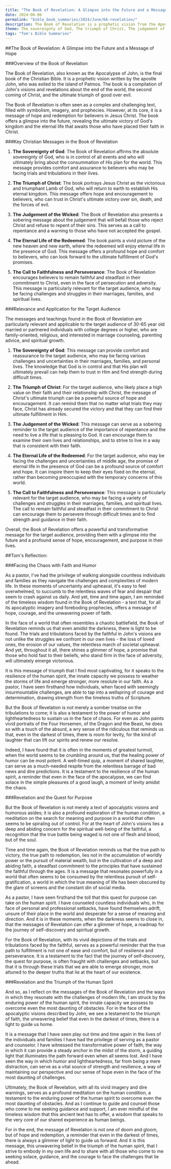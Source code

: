 ```yaml
---
title: "The Book of Revelation: A Glimpse into the Future and a Message of Hope"
date: 2024-06-06
permalink: "bible_book_summaries/2024/June/66-revelation/"
description: The Book of Revelation is a prophetic vision from the Apostle John written during his imprisonment on the island of Patmos, revealing the things that will take place concerning Christ’s victory over evil and his coming kingdom. Revelation is the final book of the Bible.
theme: The sovereignty of God, The triumph of Christ, The judgement of the wicked, The eternal life of the redeemed, The call to faithfulness and perseverance
tags: "Tom's Bible Summaries"
---
```


##The Book of Revelation: A Glimpse into the Future and a Message of Hope

###Overview of the Book of Revelation

The Book of Revelation, also known as the Apocalypse of John, is the final book of the Christian Bible. It is a prophetic vision written by the apostle John, who was exiled to the island of Patmos. The book is a compilation of John's visions and revelations about the end of the world, the second coming of Christ, and the ultimate triumph of good over evil.

The Book of Revelation is often seen as a complex and challenging text, filled with symbolism, imagery, and prophecies. However, at its core, it is a message of hope and redemption for believers in Jesus Christ. The book offers a glimpse into the future, revealing the ultimate victory of God's kingdom and the eternal life that awaits those who have placed their faith in Christ.

###Key Christian Messages in the Book of Revelation

1. **The Sovereignty of God**: The Book of Revelation affirms the absolute sovereignty of God, who is in control of all events and who will ultimately bring about the consummation of His plan for the world. This message provides comfort and assurance to believers who may be facing trials and tribulations in their lives.

2. **The Triumph of Christ**: The book portrays Jesus Christ as the victorious and triumphant Lamb of God, who will return to earth to establish His eternal kingdom. This message offers hope and encouragement to believers, who can trust in Christ's ultimate victory over sin, death, and the forces of evil.

3. **The Judgement of the Wicked**: The Book of Revelation also presents a sobering message about the judgement that will befall those who reject Christ and refuse to repent of their sins. This serves as a call to repentance and a warning to those who have not accepted the gospel.

4. **The Eternal Life of the Redeemed**: The book paints a vivid picture of the new heaven and new earth, where the redeemed will enjoy eternal life in the presence of God. This message offers a profound hope and comfort to believers, who can look forward to the ultimate fulfillment of God's promises.

5. **The Call to Faithfulness and Perseverance**: The Book of Revelation encourages believers to remain faithful and steadfast in their commitment to Christ, even in the face of persecution and adversity. This message is particularly relevant for the target audience, who may be facing challenges and struggles in their marriages, families, and spiritual lives.

###Relevance and Application for the Target Audience

The messages and teachings found in the Book of Revelation are particularly relevant and applicable to the target audience of 30-65 year old married or partnered individuals with college degrees or higher, who are family-oriented, religious, and interested in marriage counseling, parenting advice, and spiritual growth.

1. **The Sovereignty of God**: This message can provide comfort and reassurance to the target audience, who may be facing various challenges and uncertainties in their marriages, families, and personal lives. The knowledge that God is in control and that His plan will ultimately prevail can help them to trust in Him and find strength during difficult times.

2. **The Triumph of Christ**: For the target audience, who likely place a high value on their faith and their relationship with Christ, the message of Christ's ultimate triumph can be a powerful source of hope and encouragement. It can remind them that no matter what trials they may face, Christ has already secured the victory and that they can find their ultimate fulfillment in Him.

3. **The Judgement of the Wicked**: This message can serve as a sobering reminder to the target audience of the importance of repentance and the need to live a life that is pleasing to God. It can encourage them to examine their own lives and relationships, and to strive to live in a way that is consistent with their faith.

4. **The Eternal Life of the Redeemed**: For the target audience, who may be facing the challenges and uncertainties of middle age, the promise of eternal life in the presence of God can be a profound source of comfort and hope. It can inspire them to keep their eyes fixed on the eternal, rather than becoming preoccupied with the temporary concerns of this world.

5. **The Call to Faithfulness and Perseverance**: This message is particularly relevant for the target audience, who may be facing a variety of challenges and struggles in their marriages, families, and spiritual lives. The call to remain faithful and steadfast in their commitment to Christ can encourage them to persevere through difficult times and to find strength and guidance in their faith.

Overall, the Book of Revelation offers a powerful and transformative message for the target audience, providing them with a glimpse into the future and a profound sense of hope, encouragement, and purpose in their lives.

##Tom's Reflection: 

###Facing the Chaos with Faith and Humor

As a pastor, I've had the privilege of walking alongside countless individuals and families as they navigate the challenges and complexities of modern life. In these moments of uncertainty and upheaval, it's easy to feel overwhelmed, to succumb to the relentless waves of fear and despair that seem to crash against us daily. And yet, time and time again, I am reminded of the timeless wisdom found in the Book of Revelation - a text that, for all its apocalyptic imagery and foreboding prophecies, offers a message of hope, courage, and the unwavering power of faith.

In the face of a world that often resembles a chaotic battlefield, the Book of Revelation reminds us that even amidst the darkness, there is light to be found. The trials and tribulations faced by the faithful in John's visions are not unlike the struggles we confront in our own lives - the loss of loved ones, the erosion of our values, the relentless march of societal upheaval. And yet, throughout it all, there shines a glimmer of hope, a promise that those who hold fast to their beliefs, who stand firm in the face of adversity, will ultimately emerge victorious.

It is this message of triumph that I find most captivating, for it speaks to the resilience of the human spirit, the innate capacity we possess to weather the storms of life and emerge stronger, more resolute in our faith. As a pastor, I have seen firsthand how individuals, when faced with seemingly insurmountable challenges, are able to tap into a wellspring of courage and determination, drawing strength from the timeless truths of Scripture.

But the Book of Revelation is not merely a somber treatise on the tribulations to come; it is also a testament to the power of humor and lightheartedness to sustain us in the face of chaos. For even as John paints vivid portraits of the Four Horsemen, of the Dragon and the Beast, he does so with a touch of the absurd, a wry sense of the ridiculous that reminds us that, even in the darkest of times, there is room for levity, for the kind of laughter that can lift our spirits and renew our resolve.

Indeed, I have found that it is often in the moments of greatest turmoil, when the world seems to be crumbling around us, that the healing power of humor can be most potent. A well-timed quip, a moment of shared laughter, can serve as a much-needed respite from the relentless barrage of bad news and dire predictions. It is a testament to the resilience of the human spirit, a reminder that even in the face of the apocalypse, we can find solace in the simple pleasures of a good laugh, a moment of levity amidst the chaos.

###Revelation and the Quest for Purpose

But the Book of Revelation is not merely a text of apocalyptic visions and humorous asides; it is also a profound exploration of the human condition, a meditation on the search for meaning and purpose in a world that often seems to be spiraling out of control. For at the heart of John's visions lies a deep and abiding concern for the spiritual well-being of the faithful, a recognition that the true battle being waged is not one of flesh and blood, but of the soul.

Time and time again, the Book of Revelation reminds us that the true path to victory, the true path to redemption, lies not in the accumulation of worldly power or the pursuit of material wealth, but in the cultivation of a deep and abiding faith, a steadfast commitment to the principles that have sustained the faithful through the ages. It is a message that resonates powerfully in a world that often seems to be consumed by the relentless pursuit of self-gratification, a world in which the true meaning of life has been obscured by the glare of screens and the constant din of social media.

As a pastor, I have seen firsthand the toll that this quest for purpose can take on the human spirit. I have counseled countless individuals who, in the face of personal and professional setbacks, have found themselves adrift, unsure of their place in the world and desperate for a sense of meaning and direction. And it is in these moments, when the darkness seems to close in, that the messages of Revelation can offer a glimmer of hope, a roadmap for the journey of self-discovery and spiritual growth.

For the Book of Revelation, with its vivid depictions of the trials and tribulations faced by the faithful, serves as a powerful reminder that the true path to fulfillment is not one of ease and comfort, but of resilience and perseverance. It is a testament to the fact that the journey of self-discovery, the quest for purpose, is often fraught with challenges and setbacks, but that it is through these trials that we are able to emerge stronger, more attuned to the deeper truths that lie at the heart of our existence.

###Revelation and the Triumph of the Human Spirit

And so, as I reflect on the messages of the Book of Revelation and the ways in which they resonate with the challenges of modern life, I am struck by the enduring power of the human spirit, the innate capacity we possess to overcome even the most daunting of obstacles. For in the face of the apocalyptic visions described by John, we see a testament to the triumph of faith, the unwavering belief that even in the darkest of times, there is a light to guide us home.

It is a message that I have seen play out time and time again in the lives of the individuals and families I have had the privilege of serving as a pastor and counselor. I have witnessed the transformative power of faith, the way in which it can provide a steady anchor in the midst of the storm, a guiding light that illuminates the path forward even when all seems lost. And I have seen the way in which humor and lightheartedness, far from being a mere distraction, can serve as a vital source of strength and resilience, a way of maintaining our perspective and our sense of hope even in the face of the most daunting of challenges.

Ultimately, the Book of Revelation, with all its vivid imagery and dire warnings, serves as a profound meditation on the human condition, a testament to the enduring power of the human spirit to overcome even the most daunting of obstacles. And as I continue to guide and counsel those who come to me seeking guidance and support, I am ever mindful of the timeless wisdom that this ancient text has to offer, a wisdom that speaks to the very core of our shared experience as human beings.

For in the end, the message of Revelation is not one of doom and gloom, but of hope and redemption, a reminder that even in the darkest of times, there is always a glimmer of light to guide us forward. And it is this message, this unwavering belief in the triumph of the human spirit, that I strive to embody in my own life and to share with all those who come to me seeking solace, guidance, and the courage to face the challenges that lie ahead.

